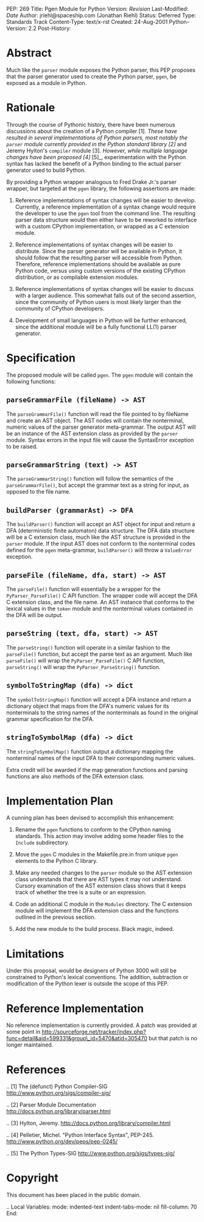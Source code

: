PEP: 269 Title: Pgen Module for Python Version: $Revision$
Last-Modified: $Date$ Author: jriehl\@spaceship.com (Jonathan Riehl)
Status: Deferred Type: Standards Track Content-Type: text/x-rst Created:
24-Aug-2001 Python-Version: 2.2 Post-History:

Abstract
========

Much like the `parser` module exposes the Python parser, this PEP
proposes that the parser generator used to create the Python parser,
`pgen`, be exposed as a module in Python.

Rationale
=========

Through the course of Pythonic history, there have been numerous
discussions about the creation of a Python compiler \[1\]*. These have
resulted in several implementations of Python parsers, most notably the
`parser` module currently provided in the Python standard library \[2\]*
and Jeremy Hylton's `compiler` module \[3\]*. However, while multiple
language changes have been proposed \[4\]* \[5\]\_, experimentation with
the Python syntax has lacked the benefit of a Python binding to the
actual parser generator used to build Python.

By providing a Python wrapper analogous to Fred Drake Jr.'s parser
wrapper, but targeted at the `pgen` library, the following assertions
are made:

1.  Reference implementations of syntax changes will be easier to
    develop. Currently, a reference implementation of a syntax change
    would require the developer to use the `pgen` tool from the command
    line. The resulting parser data structure would then either have to
    be reworked to interface with a custom CPython implementation, or
    wrapped as a C extension module.

2.  Reference implementations of syntax changes will be easier to
    distribute. Since the parser generator will be available in Python,
    it should follow that the resulting parser will accessible from
    Python. Therefore, reference implementations should be available as
    pure Python code, versus using custom versions of the existing
    CPython distribution, or as compilable extension modules.

3.  Reference implementations of syntax changes will be easier to
    discuss with a larger audience. This somewhat falls out of the
    second assertion, since the community of Python users is most likely
    larger than the community of CPython developers.

4.  Development of small languages in Python will be further enhanced,
    since the additional module will be a fully functional LL(1) parser
    generator.

Specification
=============

The proposed module will be called `pgen`. The `pgen` module will
contain the following functions:

`parseGrammarFile (fileName) -> AST`
------------------------------------

The `parseGrammarFile()` function will read the file pointed to by
fileName and create an AST object. The AST nodes will contain the
nonterminal, numeric values of the parser generator meta-grammar. The
output AST will be an instance of the AST extension class as provided by
the `parser` module. Syntax errors in the input file will cause the
SyntaxError exception to be raised.

`parseGrammarString (text) -> AST`
----------------------------------

The `parseGrammarString()` function will follow the semantics of the
`parseGrammarFile()`, but accept the grammar text as a string for input,
as opposed to the file name.

`buildParser (grammarAst) -> DFA`
---------------------------------

The `buildParser()` function will accept an AST object for input and
return a DFA (deterministic finite automaton) data structure. The DFA
data structure will be a C extension class, much like the AST structure
is provided in the `parser` module. If the input AST does not conform to
the nonterminal codes defined for the `pgen` meta-grammar,
`buildParser()` will throw a `ValueError` exception.

`parseFile (fileName, dfa, start) -> AST`
-----------------------------------------

The `parseFile()` function will essentially be a wrapper for the
`PyParser_ParseFile()` C API function. The wrapper code will accept the
DFA C extension class, and the file name. An AST instance that conforms
to the lexical values in the `token` module and the nonterminal values
contained in the DFA will be output.

`parseString (text, dfa, start) -> AST`
---------------------------------------

The `parseString()` function will operate in a similar fashion to the
`parseFile()` function, but accept the parse text as an argument. Much
like `parseFile()` will wrap the `PyParser_ParseFile()` C API function,
`parseString()` will wrap the `PyParser_ParseString()` function.

`symbolToStringMap (dfa) -> dict`
---------------------------------

The `symbolToStringMap()` function will accept a DFA instance and return
a dictionary object that maps from the DFA's numeric values for its
nonterminals to the string names of the nonterminals as found in the
original grammar specification for the DFA.

`stringToSymbolMap (dfa) -> dict`
---------------------------------

The `stringToSymbolMap()` function output a dictionary mapping the
nonterminal names of the input DFA to their corresponding numeric
values.

Extra credit will be awarded if the map generation functions and parsing
functions are also methods of the DFA extension class.

Implementation Plan
===================

A cunning plan has been devised to accomplish this enhancement:

1.  Rename the `pgen` functions to conform to the CPython naming
    standards. This action may involve adding some header files to the
    `Include` subdirectory.

2.  Move the `pgen` C modules in the Makefile.pre.in from unique `pgen`
    elements to the Python C library.

3.  Make any needed changes to the `parser` module so the AST extension
    class understands that there are AST types it may not understand.
    Cursory examination of the AST extension class shows that it keeps
    track of whether the tree is a suite or an expression.

4.  Code an additional C module in the `Modules` directory. The C
    extension module will implement the DFA extension class and the
    functions outlined in the previous section.

5.  Add the new module to the build process. Black magic, indeed.

Limitations
===========

Under this proposal, would be designers of Python 3000 will still be
constrained to Python's lexical conventions. The addition, subtraction
or modification of the Python lexer is outside the scope of this PEP.

Reference Implementation
========================

No reference implementation is currently provided. A patch was provided
at some point in
http://sourceforge.net/tracker/index.php?func=detail&aid=599331&group\_id=5470&atid=305470
but that patch is no longer maintained.

References
==========

.. \[1\] The (defunct) Python Compiler-SIG
http://www.python.org/sigs/compiler-sig/

.. \[2\] Parser Module Documentation
http://docs.python.org/library/parser.html

.. \[3\] Hylton, Jeremy. http://docs.python.org/library/compiler.html

.. \[4\] Pelletier, Michel. "Python Interface Syntax", PEP-245.
http://www.python.org/dev/peps/pep-0245/

.. \[5\] The Python Types-SIG http://www.python.org/sigs/types-sig/

Copyright
=========

This document has been placed in the public domain.

.. Local Variables: mode: indented-text indent-tabs-mode: nil
fill-column: 70 End:
